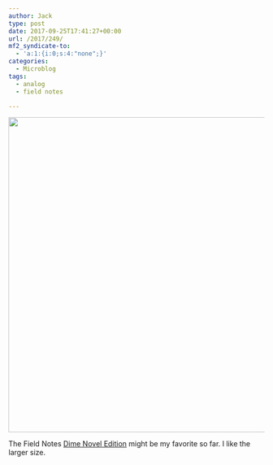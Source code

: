 ```yaml
---
author: Jack
type: post
date: 2017-09-25T17:41:27+00:00
url: /2017/249/
mf2_syndicate-to:
  - 'a:1:{i:0;s:4:"none";}'
categories:
  - Microblog
tags:
  - analog
  - field notes

---
```

<img class="alignnone size-large wp-image-250" src="/wp-content/uploads/2017/09/Field-Notes-Dime-Novel-edition-1024x1024.jpg" alt="" width="620" height="620" srcset="/wp-content/uploads/2017/09/Field-Notes-Dime-Novel-edition-1024x1024.jpg 1024w, /wp-content/uploads/2017/09/Field-Notes-Dime-Novel-edition-150x150.jpg 150w, /wp-content/uploads/2017/09/Field-Notes-Dime-Novel-edition-300x300.jpg 300w, /wp-content/uploads/2017/09/Field-Notes-Dime-Novel-edition-768x768.jpg 768w, /wp-content/uploads/2017/09/Field-Notes-Dime-Novel-edition-620x620.jpg 620w, /wp-content/uploads/2017/09/Field-Notes-Dime-Novel-edition.jpg 1280w" sizes="(max-width: 620px) 100vw, 620px" />

The Field Notes [Dime Novel Edition][1] might be my favorite so far. I like the larger size.

 [1]: https://fieldnotesbrand.com/products/dimenovel